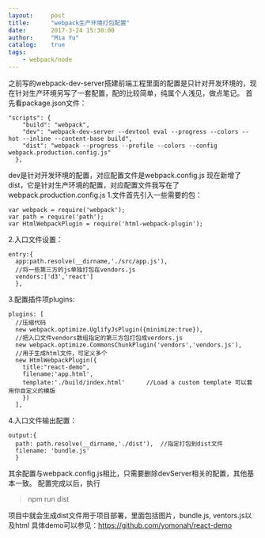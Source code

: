 ```yaml
---
layout:     post
title:      "webpack生产环境打包配置"
date:       2017-3-24 15:30:00
author:     "Mia Yu"
catalog: 	true
tags:
    - webpack/node
---
```


之前写的webpack-dev-server搭建前端工程里面的配置是只针对开发环境的，现在针对生产环境另写了一套配置，配的比较简单，纯属个人浅见，做点笔记。
首先看package.json文件：
```
"scripts": {
    "build": "webpack",
    "dev": "webpack-dev-server --devtool eval --progress --colors --hot --inline --content-base build",
    "dist": "webpack --progress --profile --colors --config webpack.production.config.js"
  },
```
dev是针对开发环境的配置，对应配置文件是webpack.config.js
现在新增了dist，它是针对生产环境的配置，对应配置文件我写在了webpack.production.config.js
1.文件首先引入一些需要的包：
```  
var webpack = require('webpack');
var path = require('path');
var HtmlWebpackPlugin = require('html-webpack-plugin');
```

2.入口文件设置：
```
entry:{
  app:path.resolve(__dirname,'./src/app.js'),
  //将一些第三方的js单独打包在vendors.js 
  vendors:['d3','react']
  },
```

3.配置插件项plugins:
```
plugins: [
  //压缩代码
  new webpack.optimize.UglifyJsPlugin({minimize:true}),  
  //把入口文件vendors数组指定的第三方包打包成verdors.js
  new webpack.optimize.CommonsChunkPlugin('vendors','vendors.js'),
  //用于生成html文件，可定义多个 
  new HtmlWebpackPlugin({
    title:"react-demo",
    filename:'app.html',
    template:'./build/index.html'      //Load a custom template 可以套用你自定义的模版
    })
  ],
```

4.入口文件输出配置：
```
output:{
  path: path.resolve(__dirname,'./dist'),  //指定打包到dist文件
  filename: 'bundle.js'
  }
```

其余配置与webpack.config.js相比，只需要删除devServer相关的配置，其他基本一致。
配置完成以后，执行
>npm run dist

项目中就会生成dist文件用于项目部署，里面包括图片，bundle.js, ventors.js以及html
具体demo可以参见：https://github.com/yomonah/react-demo
